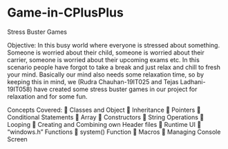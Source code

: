 # Game-in-CPlusPlus

Stress Buster Games

Objective:
In this busy world where everyone is stressed about something. Someone is worried about their child, someone is worried about their carrier, someone is worried about their upcoming exams etc. In this scenario people have forgot to take a break and just relax and chill to fresh your mind. Basically our mind also needs some relaxation time, so by keeping this in mind, we (Rudra Chauhan-19IT025 and Tejas Ladhani-19IT058) have created some stress buster games in our project for relaxation and for some fun.

Concepts Covered:
                     Classes and Object
                     Inheritance
                     Pointers
                     Conditional Statements
                     Array
                     Constructors
                     String Operations
                     Looping
                     Creating and Combining own Header files
                     Runtime UI
                     “windows.h” Functions
                     system() Function
                     Macros
                     Managing Console Screen

